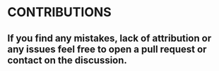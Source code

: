 # CONTRIBUTIONS

## If you find any mistakes, lack of attribution or any issues feel free to open a pull request or contact on the discussion.
